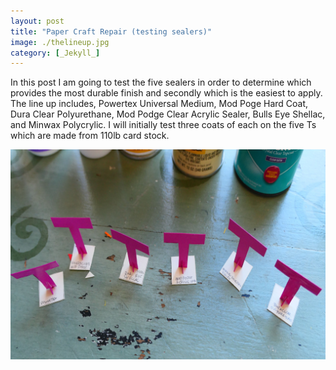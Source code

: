 ```yaml
---
layout: post
title: "Paper Craft Repair (testing sealers)"
image: ./thelineup.jpg
category: [_Jekyll_]
---
```

In this post I am going to test the five sealers in order to determine which provides the most durable finish and secondly which is the easiest to apply. The line up includes, Powertex Universal Medium, Mod Poge Hard Coat, Dura Clear Polyurethane, Mod Podge Clear Acrylic Sealer, Bulls Eye Shellac, and Minwax Polycrylic. I will initially test three coats of each on the five Ts which are made from 110lb card stock.

![subjects](./thetestsubjects.jpg)
